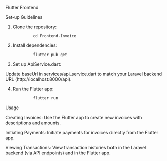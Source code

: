Flutter Frontend

Set-up Guidelines


1. Clone the repository:

                cd Frontend-Invoice



2. Install dependencies:

                flutter pub get



3. Set up ApiService.dart:

 Update baseUrl in services/api_service.dart to match your Laravel backend URL (http://localhost:8000/api).



4. Run the Flutter app:

                flutter run



Usage

Creating Invoices: Use the Flutter app to create new invoices with descriptions and amounts.

Initiating Payments: Initiate payments for invoices directly from the Flutter app.

Viewing Transactions: View transaction histories both in the Laravel backend (via API endpoints) and in the Flutter app.
